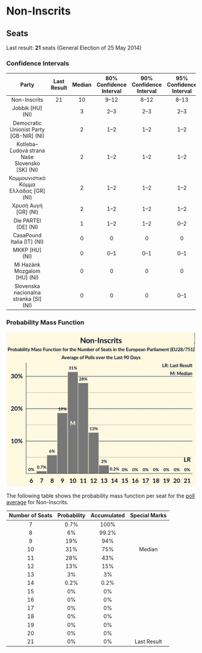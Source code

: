 # Non-Inscrits

## Seats

Last result: **21** seats (General Election of 25 May 2014)

### Confidence Intervals

| Party | Last Result | Median | 80% Confidence Interval | 90% Confidence Interval | 95% Confidence Interval | 99% Confidence Interval |
|:-----:|:-----------:|:------:|:-----------------------:|:-----------------------:|:-----------------------:|:-----------------------:|
| Non-Inscrits | 21 | 10 | 9–12 | 8–12 | 8–13 | 7–13 |
| Jobbik [HU] (NI) | | 3 | 2–3 | 2–3 | 2–3 | 2–4 |
| Democratic Unionist Party [GB-NIR] (NI) | | 2 | 1–2 | 1–2 | 1–2 | 1–2 |
| Kotleba–Ľudová strana Naše Slovensko [SK] (NI) | | 2 | 1–2 | 1–2 | 1–2 | 1–2 |
| Κομμουνιστικό Κόμμα Ελλάδας [GR] (NI) | | 2 | 1–2 | 1–2 | 1–2 | 1–2 |
| Χρυσή Αυγή [GR] (NI) | | 2 | 1–2 | 1–2 | 1–2 | 1–2 |
| Die PARTEI [DE] (NI) | | 1 | 1–2 | 1–2 | 0–2 | 0–2 |
| CasaPound Italia [IT] (NI) | | 0 | 0 | 0 | 0 | 0 |
| MKKP [HU] (NI) | | 0 | 0–1 | 0–1 | 0–1 | 0–1 |
| Mi Hazánk Mozgalom [HU] (NI) | | 0 | 0 | 0 | 0 | 0 |
| Slovenska nacionalna stranka [SI] (NI) | | 0 | 0 | 0 | 0–1 | 0–1 |

### Probability Mass Function

![Graph with seats probability mass function not yet produced](average-2019-05-07-seats-pmf-non-inscrits.png "Seats Probability Mass Function")

The following table shows the probability mass function per seat for the [poll average](average-2019-05-07.html) for Non-Inscrits.

| Number of Seats | Probability | Accumulated | Special Marks |
|:---------------:|:-----------:|:-----------:|:-------------:|
| 7 | 0.7% | 100% |  |
| 8 | 6% | 99.2% |  |
| 9 | 19% | 94% |  |
| 10 | 31% | 75% | Median |
| 11 | 28% | 43% |  |
| 12 | 13% | 15% |  |
| 13 | 3% | 3% |  |
| 14 | 0.2% | 0.2% |  |
| 15 | 0% | 0% |  |
| 16 | 0% | 0% |  |
| 17 | 0% | 0% |  |
| 18 | 0% | 0% |  |
| 19 | 0% | 0% |  |
| 20 | 0% | 0% |  |
| 21 | 0% | 0% | Last Result |



